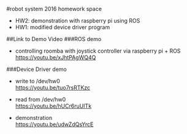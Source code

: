 #robot system 2016 homework space
* HW2: demonstration with raspberry pi using ROS
* HW1: modified device driver program

##Link to Demo Video
###ROS demo
* controlling roomba with joystick controller via raspberry pi + ROS<br />
https://youtu.be/xJhtPAgWQ4Q

###Device Driver demo
* write to /dev/hw0<br /> 
https://youtu.be/tuo7rsRTKzc

* read from /dev/hw0<br /> 
https://youtu.be/hUCr6ruUITk

* demonstration<br /> 
https://youtu.be/udwZdQsYrcE


